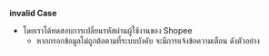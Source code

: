 **invalid Case**
* โดยเราได้ทดสอบการเปลี่ยนรหัสผ่านผู้ใช้งานของ Shopee
  - หากกรอกข้อมูลไม่ถูกต้อตามที่ระบบบังคับ จะมีการแจ้งข้อความเตือน ดังตัวอย่าง
  

